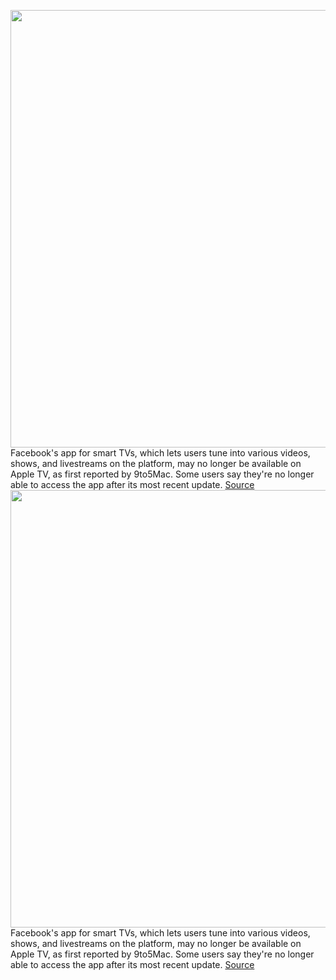 <img src='https://cdn.vox-cdn.com/thumbor/najhZ4TyPxmJ5ovFO74c0Ihumr0=/0x0:2040x1360/1200x800/filters:focal(857x517:1183x843)/cdn.vox-cdn.com/uploads/chorus_image/image/71018480/DSCF3939.0.jpg' width='700px' /><br/>
Facebook's app for smart TVs, which lets users tune into various videos, shows, and livestreams on the platform, may no longer be available on Apple TV, as first reported by 9to5Mac. Some users say they're no longer able to access the app after its most recent update.
<a href='https://www.theverge.com/2022/6/26/23184144/facebook-watch-apple-tv-no-longer-available'> Source <a/><img src='https://cdn.vox-cdn.com/thumbor/najhZ4TyPxmJ5ovFO74c0Ihumr0=/0x0:2040x1360/1200x800/filters:focal(857x517:1183x843)/cdn.vox-cdn.com/uploads/chorus_image/image/71018480/DSCF3939.0.jpg' width='700px' /><br/>
Facebook's app for smart TVs, which lets users tune into various videos, shows, and livestreams on the platform, may no longer be available on Apple TV, as first reported by 9to5Mac. Some users say they're no longer able to access the app after its most recent update.
<a href='https://www.theverge.com/2022/6/26/23184144/facebook-watch-apple-tv-no-longer-available'> Source <a/>
